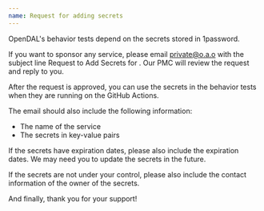 ```yaml
---
name: Request for adding secrets
---
```



OpenDAL's behavior tests depend on the secrets stored in 1password.

If you want to sponsor any service, please email private@o.a.o with the subject line Request to Add Secrets for <service>.
Our PMC will review the request and reply to you.

After the request is approved,
you can use the secrets in the behavior tests when they are running on the GitHub Actions.

The email should also include the following information:

- The name of the service
- The secrets in key-value pairs

If the secrets have expiration dates, please also include the expiration dates.
We may need you to update the secrets in the future.

If the secrets are not under your control, please also include the contact information of the owner of the secrets.

And finally, thank you for your support!
